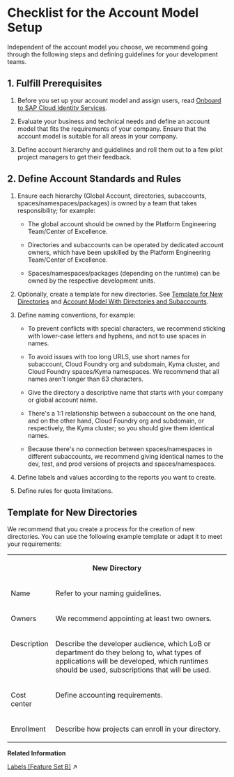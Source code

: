 <!-- loio7f1c318292934e088e5cd119271f0b1e -->

# Checklist for the Account Model Setup

Independent of the account model you choose, we recommend going through the following steps and defining guidelines for your development teams.



<a name="loio7f1c318292934e088e5cd119271f0b1e__section_mzm_ctn_fyb"/>

## 1. Fulfill Prerequisites

1.  Before you set up your account model and assign users, read [Onboard to SAP Cloud Identity Services](../onboard-to-sap-cloud-identity-services-9c897ee.md).

2.  Evaluate your business and technical needs and define an account model that fits the requirements of your company. Ensure that the account model is suitable for all areas in your company.

3.  Define account hierarchy and guidelines and roll them out to a few pilot project managers to get their feedback.




## 2. Define Account Standards and Rules

1.  Ensure each hierarchy \(Global Account, directories, subaccounts, spaces/namespaces/packages\) is owned by a team that takes responsibility; for example:

    -   The global account should be owned by the Platform Engineering Team/Center of Excellence.

    -   Directories and subaccounts can be operated by dedicated account owners, which have been upskilled by the Platform Engineering Team/Center of Excellence.

    -   Spaces/namespaces/packages \(depending on the runtime\) can be owned by the respective development units.


2.  Optionally, create a template for new directories. See [Template for New Directories](checklist-for-the-account-model-setup-7f1c318.md#loio7f1c318292934e088e5cd119271f0b1e__section_template_for_directories) and [Account Model With Directories and Subaccounts](account-model-with-directories-and-subaccounts-b5a6b58.md#loiob5a6b58694784d0c9f4ff85f9b7336dd).

3.  Define naming conventions, for example:

    -   To prevent conflicts with special characters, we recommend sticking with lower-case letters and hyphens, and not to use spaces in names.

    -   To avoid issues with too long URLS, use short names for subaccount, Cloud Foundry org and subdomain, Kyma cluster, and Cloud Foundry spaces/Kyma namespaces. We recommend that all names aren't longer than 63 characters.

    -   Give the directory a descriptive name that starts with your company or global account name.

    -   There's a 1:1 relationship between a subaccount on the one hand, and on the other hand, Cloud Foundry org and subdomain, or respectively, the Kyma cluster; so you should give them identical names.

    -   Because there's no connection between spaces/namespaces in different subaccounts, we recommend giving identical names to the dev, test, and prod versions of projects and spaces/namespaces.


4.  Define labels and values according to the reports you want to create.

5.  Define rules for quota limitations.




<a name="loio7f1c318292934e088e5cd119271f0b1e__section_template_for_directories"/>

## Template for New Directories

We recommend that you create a process for the creation of new directories. You can use the following example template or adapt it to meet your requirements:


<table>
<tr>
<th valign="top" colspan="2">

New Directory

</th>
</tr>
<tr>
<td valign="top">

Name

</td>
<td valign="top">

Refer to your naming guidelines.

</td>
</tr>
<tr>
<td valign="top">

Owners

</td>
<td valign="top">

We recommend appointing at least two owners.

</td>
</tr>
<tr>
<td valign="top">

Description

</td>
<td valign="top">

Describe the developer audience, which LoB or department do they belong to, what types of applications will be developed, which runtimes should be used, subscriptions that will be used.

</td>
</tr>
<tr>
<td valign="top">

Cost center

</td>
<td valign="top">

Define accounting requirements.

</td>
</tr>
<tr>
<td valign="top">

Enrollment

</td>
<td valign="top">

Describe how projects can enroll in your directory.

</td>
</tr>
</table>

**Related Information**  


[Labels \[Feature Set B\]](https://help.sap.com/viewer/65de2977205c403bbc107264b8eccf4b/Cloud/en-US/8ed4a705efa0431b910056c0acdbf377.html#loioe8663c08ead648faa673b0d63c5b478e "Labels are user-defined words or phrases that you can assign to various entities in SAP BTP to categorize them in your global account, to identify them more easily.") :arrow_upper_right:

